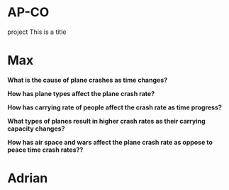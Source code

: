 # AP-CO
project 
<h>This is a title</h>

# Max
<b>What is the cause of plane crashes as time changes?

How has plane types affect the plane crash rate?

How has carrying rate of people affect the crash rate as time progress?

What types of planes result in higher crash rates as their carrying capacity changes?

How has air space and wars affect the plane crash rate as oppose to peace time crash rates??
</b>

# Adrian 
